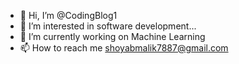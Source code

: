 - 👋 Hi, I’m @CodingBlog1
- 👀 I’m interested in software development...
- 🌱 I’m currently working on Machine Learning
- 📫 How to reach me shoyabmalik7887@gmail.com

<!---
CodingBlog1/CodingBlog1 is a ✨ special ✨ repository because its `README.md` (this file) appears on your GitHub profile.
You can click the Preview link to take a look at your changes.
--->
